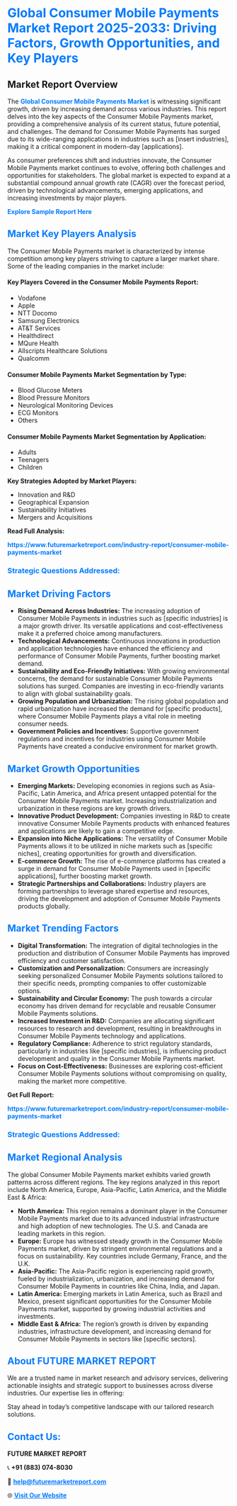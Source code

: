 <h1 style="color: #007BFF;">Global Consumer Mobile Payments Market Report 2025-2033: Driving Factors, Growth Opportunities, and Key Players</h1>

<section id="overview">
<h2>Market Report Overview</h2>
<p>The <a href="https://www.futuremarketreport.com/industry-report/consumer-mobile-payments-market" style="color: #007BFF; text-decoration: none;"><strong>Global Consumer Mobile Payments Market</strong></a> is witnessing significant growth, driven by increasing demand across various industries. This report delves into the key aspects of the Consumer Mobile Payments market, providing a comprehensive analysis of its current status, future potential, and challenges. The demand for Consumer Mobile Payments has surged due to its wide-ranging applications in industries such as [insert industries], making it a critical component in modern-day [applications].</p>
<p>As consumer preferences shift and industries innovate, the Consumer Mobile Payments market continues to evolve, offering both challenges and opportunities for stakeholders. The global market is expected to expand at a substantial compound annual growth rate (CAGR) over the forecast period, driven by technological advancements, emerging applications, and increasing investments by major players.</p>
</section>

<section id="overview">
<p><a href="https://www.futuremarketreport.com/request-sample/reportId=34277" style="color: #007BFF; text-decoration: none;"><strong>Explore Sample Report Here</strong></a></p>
</section>

<section id="key-players">
<h2 style="color: #007BFF;">Market Key Players Analysis</h2>
<p>The Consumer Mobile Payments market is characterized by intense competition among key players striving to capture a larger market share. Some of the leading companies in the market include:</p>
<h4>Key Players Covered in the Consumer Mobile Payments Report:</h4>
<ul><li>Vodafone</li><li>Apple</li><li>NTT Docomo</li><li>Samsung Electronics</li><li>AT&amp;T Services</li><li>Healthdirect</li><li>MQure Health</li><li>Allscripts Healthcare Solutions</li><li>Qualcomm</li></ul>
<h4>Consumer Mobile Payments Market Segmentation by Type:</h4>
<ul><li>Blood Glucose Meters</li><li>Blood Pressure Monitors</li><li>Neurological Monitoring Devices</li><li>ECG Monitors</li><li>Others</li></ul>

<h4>Consumer Mobile Payments Market Segmentation by Application:</h4>
<ul><li>Adults</li><li>Teenagers</li><li>Children</li></ul>
<p><strong>Key Strategies Adopted by Market Players:</strong></p>
<ul>
<li>Innovation and R&D</li>
<li>Geographical Expansion</li>
<li>Sustainability Initiatives</li>
<li>Mergers and Acquisitions</li>
</ul>
</section>

<section>
<p><strong>Read Full Analysis: </strong></p><a href="https://www.futuremarketreport.com/industry-report/consumer-mobile-payments-market" style="color: #007BFF; text-decoration: none;"><strong>https://www.futuremarketreport.com/industry-report/consumer-mobile-payments-market</strong></a>
<h3 style="color: #007BFF;">Strategic Questions Addressed:</h3>
</section>

<section id="driving-factors">
<h2 style="color: #007BFF;">Market Driving Factors</h2>
<ul>
<li><strong>Rising Demand Across Industries:</strong> The increasing adoption of Consumer Mobile Payments in industries such as [specific industries] is a major growth driver. Its versatile applications and cost-effectiveness make it a preferred choice among manufacturers.</li>
<li><strong>Technological Advancements:</strong> Continuous innovations in production and application technologies have enhanced the efficiency and performance of Consumer Mobile Payments, further boosting market demand.</li>
<li><strong>Sustainability and Eco-Friendly Initiatives:</strong> With growing environmental concerns, the demand for sustainable Consumer Mobile Payments solutions has surged. Companies are investing in eco-friendly variants to align with global sustainability goals.</li>
<li><strong>Growing Population and Urbanization:</strong> The rising global population and rapid urbanization have increased the demand for [specific products], where Consumer Mobile Payments plays a vital role in meeting consumer needs.</li>
<li><strong>Government Policies and Incentives:</strong> Supportive government regulations and incentives for industries using Consumer Mobile Payments have created a conducive environment for market growth.</li>
</ul>
</section>

<section id="growth-opportunities">
<h2 style="color: #007BFF;">Market Growth Opportunities</h2>
<ul>
<li><strong>Emerging Markets:</strong> Developing economies in regions such as Asia-Pacific, Latin America, and Africa present untapped potential for the Consumer Mobile Payments market. Increasing industrialization and urbanization in these regions are key growth drivers.</li>
<li><strong>Innovative Product Development:</strong> Companies investing in R&D to create innovative Consumer Mobile Payments products with enhanced features and applications are likely to gain a competitive edge.</li>
<li><strong>Expansion into Niche Applications:</strong> The versatility of Consumer Mobile Payments allows it to be utilized in niche markets such as [specific niches], creating opportunities for growth and diversification.</li>
<li><strong>E-commerce Growth:</strong> The rise of e-commerce platforms has created a surge in demand for Consumer Mobile Payments used in [specific applications], further boosting market growth.</li>
<li><strong>Strategic Partnerships and Collaborations:</strong> Industry players are forming partnerships to leverage shared expertise and resources, driving the development and adoption of Consumer Mobile Payments products globally.</li>
</ul>
</section>

<section id="trending-factors">
<h2 style="color: #007BFF;">Market Trending Factors</h2>
<ul>
<li><strong>Digital Transformation:</strong> The integration of digital technologies in the production and distribution of Consumer Mobile Payments has improved efficiency and customer satisfaction.</li>
<li><strong>Customization and Personalization:</strong> Consumers are increasingly seeking personalized Consumer Mobile Payments solutions tailored to their specific needs, prompting companies to offer customizable options.</li>
<li><strong>Sustainability and Circular Economy:</strong> The push towards a circular economy has driven demand for recyclable and reusable Consumer Mobile Payments solutions.</li>
<li><strong>Increased Investment in R&D:</strong> Companies are allocating significant resources to research and development, resulting in breakthroughs in Consumer Mobile Payments technology and applications.</li>
<li><strong>Regulatory Compliance:</strong> Adherence to strict regulatory standards, particularly in industries like [specific industries], is influencing product development and quality in the Consumer Mobile Payments market.</li>
<li><strong>Focus on Cost-Effectiveness:</strong> Businesses are exploring cost-efficient Consumer Mobile Payments solutions without compromising on quality, making the market more competitive.</li>
</ul>
</section>

<section>
<p><strong>Get Full Report: </strong></p><a href="https://www.futuremarketreport.com/industry-report/consumer-mobile-payments-market" style="color: #007BFF; text-decoration: none;"><strong>https://www.futuremarketreport.com/industry-report/consumer-mobile-payments-market</strong></a>
<h3 style="color: #007BFF;">Strategic Questions Addressed:</h3>
</section>


<section id="regional-analysis">
<h2 style="color: #007BFF;">Market Regional Analysis</h2>
<p>The global Consumer Mobile Payments market exhibits varied growth patterns across different regions. The key regions analyzed in this report include North America, Europe, Asia-Pacific, Latin America, and the Middle East & Africa:</p>
<ul>
<li><strong>North America:</strong> This region remains a dominant player in the Consumer Mobile Payments market due to its advanced industrial infrastructure and high adoption of new technologies. The U.S. and Canada are leading markets in this region.</li>
<li><strong>Europe:</strong> Europe has witnessed steady growth in the Consumer Mobile Payments market, driven by stringent environmental regulations and a focus on sustainability. Key countries include Germany, France, and the U.K.</li>
<li><strong>Asia-Pacific:</strong> The Asia-Pacific region is experiencing rapid growth, fueled by industrialization, urbanization, and increasing demand for Consumer Mobile Payments in countries like China, India, and Japan.</li>
<li><strong>Latin America:</strong> Emerging markets in Latin America, such as Brazil and Mexico, present significant opportunities for the Consumer Mobile Payments market, supported by growing industrial activities and investments.</li>
<li><strong>Middle East & Africa:</strong> The region’s growth is driven by expanding industries, infrastructure development, and increasing demand for Consumer Mobile Payments in sectors like [specific sectors].</li>
</ul>
</section>

<footer>
<h2 style="color: #007BFF;">About FUTURE MARKET REPORT</h2>
<p>We are a trusted name in market research and advisory services, delivering actionable insights and strategic support to businesses across diverse industries. Our expertise lies in offering:</p>

<p>Stay ahead in today’s competitive landscape with our tailored research solutions.</p>

<h2 style="color: #007BFF;">Contact Us:</h2>
<p><strong>FUTURE MARKET REPORT</strong></p>
<p>📞 <strong>+91 (883) 074-8030</strong></p>
<p>📧 <strong><a href="mailto:help@futuremarketreport.com" style="color: #007BFF;">help@futuremarketreport.com</a></strong></p>
<p>🌐 <strong><a href="https://www.futuremarketreport.com/" style="color: #007BFF;">Visit Our Website</a></strong></p>
</footer>